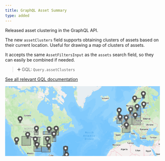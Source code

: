 ```yaml
---
title: GraphQL Asset Summary
type: added
---
```


Released asset clustering in the GraphQL API.

The new `assetClusters` field supports obtaining clusters of assets based on their current location. Useful for drawing a map of clusters of assets.

It accepts the same `AssetFiltersInput` as the `assets` search field, so they can easily be combined if needed.

> ➕ GQL: `Query.assetClusters`

[See all relevant GQL documentation](https://developers.trackunit.com/reference/graphql-api-introduction)

![map with some asset clusters](gql-asset-cluster.png)

